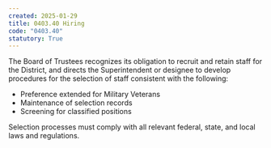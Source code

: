 ```yaml
---
created: 2025-01-29
title: 0403.40 Hiring
code: "0403.40"
statutory: True
---
```


The Board of Trustees recognizes its obligation to recruit and retain staff for the District, and directs the Superintendent or designee to develop procedures for the selection of staff consistent with the following:

- Preference extended for Military Veterans
- Maintenance of selection records
- Screening for classified positions

Selection processes must comply with all relevant federal, state, and local laws and regulations.

